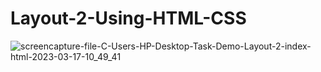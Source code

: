 # Layout-2-Using-HTML-CSS

![screencapture-file-C-Users-HP-Desktop-Task-Demo-Layout-2-index-html-2023-03-17-10_49_41](https://user-images.githubusercontent.com/121854997/225819602-c9eae97e-5709-40ac-9c67-22f07c6284ee.png)
